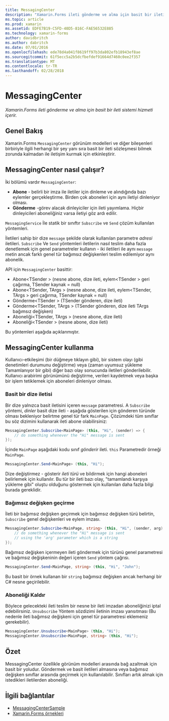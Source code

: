 ```yaml
---
title: MessagingCenter
description: "Xamarin.Forms ileti gönderme ve alma için basit bir ileti sistemi hizmeti içerir."
ms.topic: article
ms.prod: xamarin
ms.assetid: EDFE7B19-C5FD-40D5-816C-FAE56532E885
ms.technology: xamarin-forms
author: davidbritch
ms.author: dabritch
ms.date: 07/01/2016
ms.openlocfilehash: ede78d4a041f8619ff97b3da802efb18943ef8ae
ms.sourcegitcommit: 61f5ecc5a2b5dcfbefdef91664d7460c0ee2f357
ms.translationtype: MT
ms.contentlocale: tr-TR
ms.lasthandoff: 02/28/2018
---
```

# <a name="messagingcenter"></a>MessagingCenter

_Xamarin.Forms ileti gönderme ve alma için basit bir ileti sistemi hizmeti içerir._

<a name="Overview" />

## <a name="overview"></a>Genel Bakış

Xamarin.Forms `MessagingCenter` görünüm modelleri ve diğer bileşenleri birbiriyle ilgili herhangi bir şey yanı sıra basit bir ileti sözleşmesi bilmek zorunda kalmadan ile iletişim kurmak için etkinleştirir.

<a name="How_the_MessagingCenter_Works" />

## <a name="how-the-messagingcenter-works"></a>MessagingCenter nasıl çalışır?

İki bölümü vardır `MessagingCenter`:

-  **Abone** - belirli bir imza ile iletiler için dinleme ve alındığında bazı eylemler gerçekleştirme. Birden çok aboneleri için aynı iletiyi dinleniyor olması.
-  **Gönderme** -görev alacak dinleyiciler için ileti yayımlama. Hiçbir dinleyicileri aboneliğiniz varsa iletiyi göz ardı edilir.


`MessagingService` İle statik bir sınıftır `Subscribe` ve `Send` çözüm kullanılan yöntemleri.

İletileri sahip bir dize `message` şekilde olarak kullanılan parametre *adresi* iletileri. `Subscribe` Ve `Send` yöntemleri iletilerin nasıl teslim daha fazla denetlemek için genel parametreler kullanın - iki iletileri ile aynı `message` metin ancak farklı genel tür bağımsız değişkenleri teslim edilemiyor aynı abonelik.

API için `MessagingCenter` basittir:

-  Abone&lt;TSender > (nesne abone, dize ileti, eylem&lt;TSender > geri çağırma, TSender kaynak = null)
-  Abone&lt;TSender, TArgs > (nesne abone, dize ileti, eylem&lt;TSender, TArgs > geri çağırma, TSender kaynak = null)
-  Gönderme&lt;TSender > (TSender gönderen, dize ileti)
-  Gönderme&lt;TSender, TArgs > (TSender gönderen, dize ileti TArgs bağımsız değişken)
-  Aboneliği&lt;TSender, TArgs > (nesne abone, dize ileti)
-  Aboneliği&lt;TSender > (nesne abone, dize ileti)


Bu yöntemleri aşağıda açıklanmıştır.

<a name="Using_the_MessagingCenter" />

## <a name="using-the-messagingcenter"></a>MessagingCenter kullanma

Kullanıcı-etkileşimi (bir düğmeye tıklayın gibi), bir sistem olayı (gibi denetimleri durumunu değiştirme) veya (zaman uyumsuz yükleme Tamamlanıyor bir gibi) diğer bazı olay sonucunda iletileri gönderilebilir. Kullanıcı arabirimi görünümünü değiştirme, verileri kaydetmek veya başka bir işlem tetiklemek için aboneleri dinleniyor olması.

### <a name="simple-string-message"></a>Basit bir dize iletisi

Bir dize yalnızca basit iletisini içeren `message` parametresi. A `Subscribe` yöntemi, *dinler* basit dize ileti - aşağıda gösterilen için gönderen türünde olması bekleniyor belirtme genel tür fark `MainPage`. Çözümdeki tüm sınıflar bu söz dizimini kullanarak ileti abone olabilirsiniz:

```csharp
MessagingCenter.Subscribe<MainPage> (this, "Hi", (sender) => {
    // do something whenever the "Hi" message is sent
});
```

İçinde `MainPage` aşağıdaki kodu sınıf *gönderir* ileti. `this` Parametredir örneği `MainPage`.

```csharp
MessagingCenter.Send<MainPage> (this, "Hi");
```

Dize değiştirmez - gösterir *ileti türü* ve bildirmek için hangi aboneleri belirlemek için kullanılır. Bu tür bir ileti bazı olay, "tamamlandı karşıya yükleme gibi" oluştu olduğunu göstermek için kullanılan daha fazla bilgi burada gereklidir.

### <a name="passing-an-argument"></a>Bağımsız değişken geçirme

İleti bir bağımsız değişken geçirmek için bağımsız değişken türü belirtin, `Subscribe` genel değişkenleri ve eylem imzası.

```csharp
MessagingCenter.Subscribe<MainPage, string> (this, "Hi", (sender, arg) => {
    // do something whenever the "Hi" message is sent
    // using the 'arg' parameter which is a string
});
```

Bağımsız değişken içermeyen ileti göndermek için türünü genel parametresi ve bağımsız değişkeninin değeri içeren `Send` yöntem çağrısı.

```csharp
MessagingCenter.Send<MainPage, string> (this, "Hi", "John");
```

Bu basit bir örnek kullanan bir `string` bağımsız değişken ancak herhangi bir C# nesne geçirilebilir.

### <a name="unsubscribe"></a>Aboneliği Kaldır

Böylece gelecekteki ileti teslim bir nesne bir ileti imzadan aboneliğinizi iptal edebilirsiniz. `Unsubscribe` Yöntem sözdizimi iletinin imzası yansıtması (Bu nedenle ileti bağımsız değişkeni için genel tür parametresi eklemeniz gerekebilir).

```csharp
MessagingCenter.Unsubscribe<MainPage> (this, "Hi");
MessagingCenter.Unsubscribe<MainPage, string> (this, "Hi");
```

<a name="Summary" />

## <a name="summary"></a>Özet

MessagingCenter özellikle görünüm modelleri arasında bağ azaltmak için basit bir yoludur. Göndermek ve basit iletileri almasına veya bağımsız değişken sınıflar arasında geçirmek için kullanılabilir. Sınıfları artık almak için istedikleri iletilerden aboneliği.


## <a name="related-links"></a>İlgili bağlantılar

- [MessagingCenterSample](https://developer.xamarin.com/samples/UsingMessagingCenter)
- [Xamarin.Forms örnekleri](https://github.com/xamarin/xamarin-forms-samples)
